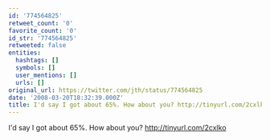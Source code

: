 ```yaml
---
id: '774564825'
retweet_count: '0'
favorite_count: '0'
id_str: '774564825'
retweeted: false
entities:
  hashtags: []
  symbols: []
  user_mentions: []
  urls: []
original_url: https://twitter.com/jth/status/774564825
date: '2008-03-20T18:32:39.000Z'
title: I'd say I got about 65%. How about you? http://tinyurl.com/2cxlko
---
```


I'd say I got about 65%. How about you? http://tinyurl.com/2cxlko